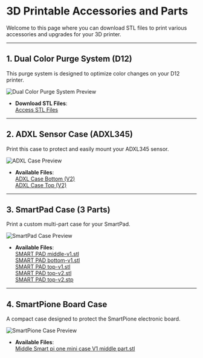 # **3D Printable Accessories and Parts**

Welcome to this page where you can download STL files to print various accessories and upgrades for your 3D printer.

---

## **1. Dual Color Purge System (D12)**

This purge system is designed to optimize color changes on your D12 printer.

![Dual Color Purge System Preview](https://raw.githubusercontent.com/Yumi-Lab/yumi-wiki/main/stl/D12_purge/purge_system.jpg)

- **Download STL Files**:  
  [Access STL Files](https://github.com/Yumi-Lab/yumi-wiki/tree/main/stl/D12_purge)

---

## **2. ADXL Sensor Case (ADXL345)**

Print this case to protect and easily mount your ADXL345 sensor.

![ADXL Case Preview](https://raw.githubusercontent.com/Yumi-Lab/yumi-wiki/main/stl/yumi_adxl/adxl_case.jpg)

- **Available Files**:  
  [ADXL Case Bottom (V2)](https://github.com/Yumi-Lab/yumi-wiki/tree/main/stl/yumi_adxl/yumi-adxl%20case%20down-V2.stl)  
  [ADXL Case Top (V2)](https://github.com/Yumi-Lab/yumi-wiki/tree/main/stl/yumi_adxl/yumi-adxl%20case%20top-V2.stl)

---

## **3. SmartPad Case (3 Parts)**

Print a custom multi-part case for your SmartPad.

![SmartPad Case Preview](https://raw.githubusercontent.com/Yumi-Lab/yumi-wiki/main/stl/smart_pad/smartpad_case.jpg)

- **Available Files**:  
  [SMART PAD middle-v1.stl](https://github.com/Yumi-Lab/yumi-wiki/tree/main/stl/smart_pad/SMART%20PAD%20middle-v1.stl)  
  [SMART PAD bottom-v1.stl](https://github.com/Yumi-Lab/yumi-wiki/tree/main/stl/smart_pad/SMART%20PAD%20bottom-v1.stl)  
  [SMART PAD top-v1.stl](https://github.com/Yumi-Lab/yumi-wiki/tree/main/stl/smart_pad/SMART%20PAD%20top-v1.stl)  
  [SMART PAD top-v2.stl](https://github.com/Yumi-Lab/yumi-wiki/tree/main/stl/smart_pad/SMART%20PAD%20top-v2.stl)  
  [SMART PAD top-v2.stp](https://github.com/Yumi-Lab/yumi-wiki/tree/main/stl/smart_pad/SMART%20PAD%20top-v2.stp)

---

## **4. SmartPione Board Case**

A compact case designed to protect the SmartPione electronic board.

![SmartPione Case Preview](https://raw.githubusercontent.com/Yumi-Lab/yumi-wiki/main/stl/smart_pione/smartpi_case.jpg)

- **Available Files**:  
  [Middle Smart pi one mini case V1 middle part.stl](https://github.com/Yumi-Lab/yumi-wiki/tree/main/stl/smart_pione/middle%20Smart%20pi%20one%20mini%20case%20V1%20middle%20part.stl)

